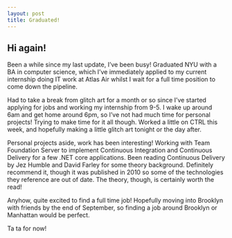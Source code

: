 ```yaml
---
layout: post
title: Graduated!
---
```


## Hi again!

Been a while since my last update, I’ve been busy!  Graduated NYU with a BA in computer science, which I’ve immediately applied to my current internship doing IT work at Atlas Air whilst I wait for a full time position to come down the pipeline.

Had to take a break from glitch art for a month or so since I’ve started applying for jobs and working my internship from 9-5.  I wake up around 6am and get home around 6pm, so I’ve not had much time for personal projects!  Trying to make time for it all though.  Worked a little on CTRL this week, and hopefully making a little glitch art tonight or the day after.

Personal projects aside, work has been interesting!  Working with Team Foundation Server to implement Continuous Integration and Continuous Delivery for a few .NET core applications.  Been reading Continuous Delivery by Jez Humble and David Farley for some theory background.  Definitely recommend it, though it was published in 2010 so some of the technologies they reference are out of date.  The theory, though, is certainly worth the read!

Anyhow, quite excited to find a full time job!  Hopefully moving into Brooklyn with friends by the end of September, so finding a job around Brooklyn or Manhattan would be perfect.

Ta ta for now!
